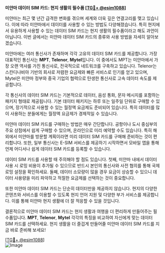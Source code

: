 **미얀마 데이터 SIM 카드: 현지 생활의 필수품 [[TG💪+ @esim1088](https://t.me/s/esim1088)]**

미얀마는 최근 몇 년간 급격한 변화를 겪으며 세계와 더욱 깊은 연결고리를 맺고 있습니다. 이에 따라 미얀마에서 데이터를 사용할 수 있는 방법도 다양해졌습니다. 특히 현지에서 유용하게 사용할 수 있는 데이터 SIM 카드는 현지 생활의 필수품이라고 해도 과언이 아닙니다. 이번 글에서는 미얀마 데이터 SIM 카드의 종류와 사용 방법을 자세히 알아보겠습니다.

미얀마에는 여러 통신사가 존재하며 각각 고유의 데이터 SIM 카드를 제공합니다. 가장 대표적인 통신사는 **MPT**, **Telenor**, **Mytel**입니다. 이 중에서도 MPT는 미얀마에서 가장 오랜 역사를 가진 통신사로, 전국적으로 네트워크를 구축하고 있습니다. Telenor는 스칸디나비아 기반의 회사로 저렴한 요금제와 빠른 서비스로 인기를 얻고 있으며, Mytel은 미얀마 정부와 중국 기업의 협력으로 탄생한 통신사로 고속 데이터 속도를 제공합니다.

각 통신사의 데이터 SIM 카드는 기본적으로 데이터, 음성 통화, 문자 메시지를 포함하는 패키지 형태로 제공됩니다. 기본 데이터 패키지는 하루 또는 일주일 단위로 구매할 수 있으며, 장기적으로 사용할 수 있는 월정액 요금제도 준비되어 있습니다. 특히 데이터를 많이 사용하는 분들에게는 월정액 요금제가 경제적일 수 있습니다.

미얀마 데이터 SIM 카드를 구매하는 방법은 매우 간단합니다. 공항이나 도시 중심부의 주요 상점에서 쉽게 구매할 수 있으며, 온라인으로 미리 예약할 수도 있습니다. 특히 해외에서 미얀마를 방문할 계획이라면 미리 데이터 SIM 카드를 구매해 준비하는 것이 편리합니다. 또한, 일부 통신사는 E-SIM 서비스를 제공하기 시작하면서 모바일 앱을 통해 언제 어디서나 쉽게 데이터 SIM 카드를 등록할 수 있습니다.

데이터 SIM 카드를 사용할 때 주의해야 할 점도 있습니다. 첫째, 미얀마 내에서 데이터 사용 시 로밍 비용이 추가될 수 있으므로 반드시 본인의 통신사와 사전 협의를 통해 국제 로밍 설정을 확인하세요. 둘째, 데이터 소모량이 많을 경우 요금이 상승할 수 있으니 데이터 사용량을 미리 파악하고 적절한 요금제를 선택하는 것이 중요합니다.

또한 미얀마 데이터 SIM 카드는 단순히 데이터만을 제공하지 않습니다. 현지의 다양한 콘텐츠와 서비스를 이용할 수 있도록 현지 언어 지원 및 다양한 부가 서비스를 제공합니다. 이를 통해 미얀마 현지 생활에 더 잘 적응할 수 있을 것입니다.

결론적으로 미얀마 데이터 SIM 카드는 현지 생활과 여행을 더 편리하게 만들어주는 필수품입니다. **MPT**, **Telenor**, **Mytel** 각각의 특징을 비교하여 자신에게 맞는 데이터 SIM 카드를 선택하세요. 현지 생활을 더 즐겁게 만들어줄 미얀마 데이터 SIM 카드를 지금 바로 준비해 보세요!

[[TG💪+ @esim1088](https://t.me/s/esim1088)]  
![Image](https://i.postimg.cc/Y0z9fWf4/image.png)